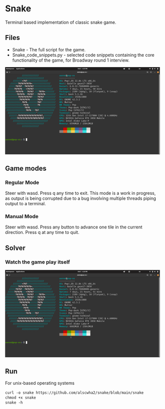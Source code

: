 # Snake
Terminal based implementation of classic snake game.

## Files
* Snake - The full script for the game.
* Snake_code_snippets.py - selected code snippets containing the core functionality of the game, for Broadway round 1 interview.

<img src="https://raw.githubusercontent.com/alscwha2/images/main/manual.gif" alt="snake_gif"/>

## Game modes
### Regular Mode
Steer with wasd. Press q any time to exit. This mode is a work in progress, as output is being corrupted due to a bug involving multiple threads piping output to a terminal.
### Manual Mode
Steer with wasd. Press any button to advance one tile in the current direction. Press q at any time to quit.


## Solver
### Watch the game play itself
<img src="https://raw.githubusercontent.com/alscwha2/images/main/solver.gif" alt="snake_gif"/>

## Run
For unix-based operating systems
```
curl -o snake https://github.com/alscwha2/snake/blob/main/snake
chmod +x snake
snake -h
```
